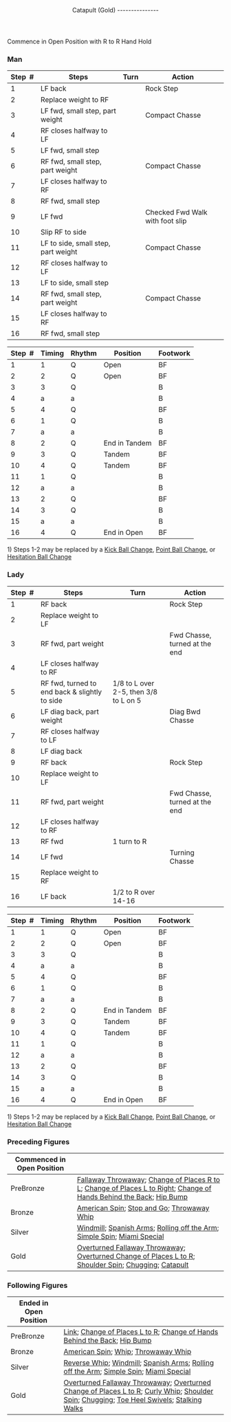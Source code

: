 <header>Catapult (Gold)
---------------

 </header>Commence in Open Position with R to R Hand Hold

### Man

 | **Step<span style="color:white">\_</span>\#** | **Steps** | **Turn** | **Action** |
|---|---|---|---|
| 1 | LF back |  | Rock Step |
| 2 | Replace weight to RF |  |
| 3 | LF fwd, small step, part weight |  | Compact Chasse |
| 4 | RF closes halfway to LF |  |
| 5 | LF fwd, small step |  |
| 6 | RF fwd, small step, part weight |  | Compact Chasse |
| 7 | LF closes halfway to RF |  |
| 8 | RF fwd, small step |  |
| 9 | LF fwd |  | Checked Fwd Walk with foot slip |
| 10 | Slip RF to side |  |
| 11 | LF to side, small step, part weight |  | Compact Chasse |
| 12 | RF closes halfway to LF |  |
| 13 | LF to side, small step |  |
| 14 | RF fwd, small step, part weight |  | Compact Chasse |
| 15 | LF closes halfway to RF |  |
| 16 | RF fwd, small step |  |

 | **Step<span style="color:white">\_</span>\#** | **Timing** | **Rhythm** | **Position** | **Footwork** |
|---|---|---|---|---|
| 1 | 1 | Q | Open | BF |
| 2 | 2 | Q | Open | BF |
| 3 | 3 | Q |  | B |
| 4 | a | a |  | B |
| 5 | 4 | Q |  | BF |
| 6 | 1 | Q |  | B |
| 7 | a | a |  | B |
| 8 | 2 | Q | End in Tandem | BF |
| 9 | 3 | Q | Tandem | BF |
| 10 | 4 | Q | Tandem | BF |
| 11 | 1 | Q |  | B |
| 12 | a | a |  | B |
| 13 | 2 | Q |  | BF |
| 14 | 3 | Q |  | B |
| 15 | a | a |  | B |
| 16 | 4 | Q | End in Open | BF |

1\) Steps 1-2 may be replaced by a [Kick Ball Change](../technique/j_kick_ball_change.md), [Point Ball Change](../technique/j_point_ball_change.md), or [Hesitation Ball Change](../technique/j_hesitation_ball_change.md)

### Lady

 | **Step<span style="color:white">\_</span>\#** | **Steps** | **Turn** | **Action** |
|---|---|---|---|
| 1 | RF back |  | Rock Step |
| 2 | Replace weight to LF |  |
| 3 | RF fwd, part weight |  | Fwd Chasse, turned at the end |
| 4 | LF closes halfway to RF |  |
| 5 | RF fwd, turned to end back &amp; slightly to side | 1/8 to L over 2-5, then 3/8 to L on 5 |
| 6 | LF diag back, part weight |  | Diag Bwd Chasse |
| 7 | RF closes halfway to LF |  |
| 8 | LF diag back |  |
| 9 | RF back |  | Rock Step |
| 10 | Replace weight to LF |  |
| 11 | RF fwd, part weight |  | Fwd Chasse, turned at the end |
| 12 | LF closes halfway to RF |  |
| 13 | RF fwd | 1 turn to R |
| 14 | LF fwd |  | Turning Chasse |
| 15 | Replace weight to RF |  |
| 16 | LF back | 1/2 to R over 14-16 |

 | **Step<span style="color:white">\_</span>\#** | **Timing** | **Rhythm** | **Position** | **Footwork** |
|---|---|---|---|---|
| 1 | 1 | Q | Open | BF |
| 2 | 2 | Q | Open | BF |
| 3 | 3 | Q |  | B |
| 4 | a | a |  | B |
| 5 | 4 | Q |  | BF |
| 6 | 1 | Q |  | B |
| 7 | a | a |  | B |
| 8 | 2 | Q | End in Tandem | BF |
| 9 | 3 | Q | Tandem | BF |
| 10 | 4 | Q | Tandem | BF |
| 11 | 1 | Q |  | B |
| 12 | a | a |  | B |
| 13 | 2 | Q |  | BF |
| 14 | 3 | Q |  | B |
| 15 | a | a |  | B |
| 16 | 4 | Q | End in Open | BF |

1\) Steps 1-2 may be replaced by a [Kick Ball Change](../technique/j_kick_ball_change.md), [Point Ball Change](../technique/j_point_ball_change.md), or [Hesitation Ball Change](../technique/j_hesitation_ball_change.md)

### Preceding Figures

 | **Commenced in Open Position** |  |
|---|---|
| PreBronze | [Fallaway Throwaway](fallaway_throwaway.md); [Change of Places R to L](change_RL.md); [Change of Places L to Right](change_LR.md); [Change of Hands Behind the Back](behind_back.md); [Hip Bump](hip_bump.md) |
| Bronze | [American Spin](american_spin.md); [Stop and Go](stop_go.md); [Throwaway Whip](whip_throwaway.md) |
| Silver | [Windmill](windmill.md); [Spanish Arms](spanish_arms.md); [Rolling off the Arm](rolling_off_arm.md); [Simple Spin](simple_spin.md); [Miami Special](miami_special.md) |
| Gold | [Overturned Fallaway Throwaway](overturned_fallaway_throwaway.md); [Overturned Change of Places L to R](overturned_change_of_places_left_right.md); [Shoulder Spin](shoulder_spin.md); [Chugging](chugging.md); [Catapult](catapult.md) |

### Following Figures

 | **Ended in Open Position** |  |
|---|---|
| PreBronze | [Link](link.md); [Change of Places L to R](change_LR.md); [Change of Hands Behind the Back](behind_back.md); [Hip Bump](hip_bump.md) |
| Bronze | [American Spin](american_spin.md); [Whip](whip.md); [Throwaway Whip](whip_throwaway.md) |
| Silver | [Reverse Whip](reverse_whip.md); [Windmill](windmill.md); [Spanish Arms](spanish_arms.md); [Rolling off the Arm](rolling_off_arm.md); [Simple Spin](simple_spin.md); [Miami Special](miami_special.md) |
| Gold | [Overturned Fallaway Throwaway](overturned_fallaway_throwaway.md); [Overturned Change of Places L to R](overturned_change_of_places_left_right.md); [Curly Whip](curly_whip.md); [Shoulder Spin](shoulder_spin.md); [Chugging](chugging.md); [Toe Heel Swivels](toe_heel.md); [Stalking Walks](stalking_walks.md) |